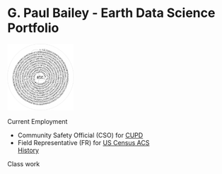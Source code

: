 # G. Paul Bailey - Earth Data Science Portfolio
<img src="img/gpb-pi-777wm.jpg" alt="piFspiral" width="150" height="150" >
 
 Current Employment
 
<div>
  <ul>
    <li>Community Safety Official (CSO) for <a href="https://www.colorado.edu/police/" target="_blank">CUPD</a></li>
    <li>Field Representative (FR) for <a href="https://www.census.gov/programs-surveys/acs/" target="_blank">US Census ACS</a></li>
    <a href="https://www.linkedin.com/in/gpaulbailey/" target="_blank">History</a>
  </ul>
 
</div> 
Class work

